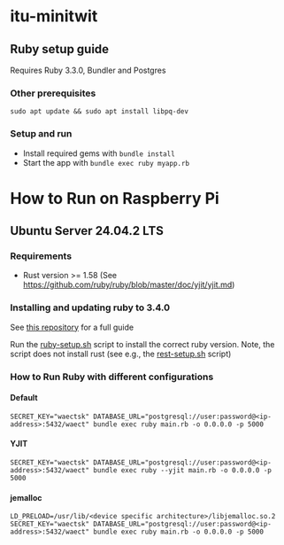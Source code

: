 # itu-minitwit

## Ruby setup guide

Requires Ruby 3.3.0, Bundler and Postgres

### Other prerequisites

```bashrc
sudo apt update && sudo apt install libpq-dev
```

### Setup and run

- Install required gems with `bundle install`
- Start the app with `bundle exec ruby myapp.rb`

# How to Run on Raspberry Pi

## Ubuntu Server 24.04.2 LTS

### Requirements
- Rust version >= 1.58 (See https://github.com/ruby/ruby/blob/master/doc/yjit/yjit.md)

### Installing and updating ruby to 3.4.0

See [this repository](https://github.com/rbenv/ruby-build) for a full guide

Run the [ruby-setup.sh](./ruby-setup.sh) script to install the correct ruby version. Note, the script does not install rust (see e.g., the [rest-setup.sh](../rust-actix/rust-setup.sh) script)

### How to Run Ruby with different configurations

#### Default
```bashrc
SECRET_KEY="waectsk" DATABASE_URL="postgresql://user:password@<ip-address>:5432/waect" bundle exec ruby main.rb -o 0.0.0.0 -p 5000
```

#### YJIT
```bashrc
SECRET_KEY="waectsk" DATABASE_URL="postgresql://user:password@<ip-address>:5432/waect" bundle exec ruby --yjit main.rb -o 0.0.0.0 -p 5000
```

#### jemalloc
```bashrc
LD_PRELOAD=/usr/lib/<device specific architecture>/libjemalloc.so.2 SECRET_KEY="waectsk" DATABASE_URL="postgresql://user:password@<ip-address>:5432/waect" bundle exec ruby main.rb -o 0.0.0.0 -p 5000
```
